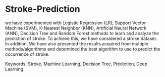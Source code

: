 # Stroke-Prediction

we have experimented with Logistic Regression (LR), Support Vector Machine (SVM), K-Nearest Neighbor (KNN), Artificial Neural Network (ANN), Decision Tree and Random Forest methods to learn and analyze the prediction of stroke. To achieve this, we have considered a stroke dataset. In addition, We have also presented the results acquired from multiple methods/algorithms and determined the best algorithm to use to predict the occurrence of stroke.

Keywords: Stroke, Machine Learning, Decision Tree, Prediction, Deep Learning
